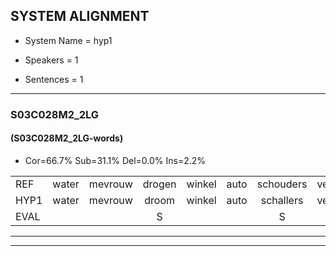 
## SYSTEM ALIGNMENT

- System Name = hyp1

- Speakers = 1

- Sentences = 1

---

### S03C028M2_2LG

#### (S03C028M2_2LG-words)

- Cor=66.7%	Sub=31.1%	Del=0.0%	Ins=2.2%

|  |  |  |  |  |  |  |  |  |  |  |  |  |  |  |  |  |  |  |  |  |  |  |  |  |  |  |  |  |  |  |  |  |  |  |  |  |  |  |  |  |  |  |  |  |  |
|:--- |:---:|:---:|:---:|:---:|:---:|:---:|:---:|:---:|:---:|:---:|:---:|:---:|:---:|:---:|:---:|:---:|:---:|:---:|:---:|:---:|:---:|:---:|:---:|:---:|:---:|:---:|:---:|:---:|:---:|:---:|:---:|:---:|:---:|:---:|:---:|:---:|:---:|:---:|:---:|:---:|:---:|:---:|:---:|:---:|:---:|
| REF | water | mevrouw | drogen | winkel | auto | schouders | verhaal | koning | moeilijk | speelplaats | drinken | hoofdpijn | regen | vliegtuig | stoppen | opnieuw | gooien | * | sneeuwen | moeder |  | * | liedje | potlood | fietsbel | vinger | dichtbij | dichtbij | meisje | * | chauffeur | muziek | waarom | scheuren | lawaai | zwemmen | vuurwerk | appel | cola | kussen | eerste | circus | kleuren | voetbal | vlinder |
| HYP1 | water | mevrouw | droom | winkel | auto | schallers | verhaal | koning | moeilijk | peelplats | drinken | khoofdpijn | degen | vliegtaar | stoppen | opnieuw | groa | goeien | snijben | moeder | l | leedje | pot | loot | fietsbel | vinger | dicht | dichtbij | meisje | schauwsuur | chauffeur | muziek | waarom | scheuren | lawaai | zwemmen | vuurwerk | appel | cola | kussen | eerste | circus | kleuren | voetbal | vlinder |
| EVAL |  |  | S |  |  | S |  |  |  | S |  | S | S | S |  |  | S | S | S |  | I | S | S | S |  |  | S |  |  | S |  |  |  |  |  |  |  |  |  |  |  |  |  |  |  |
---

---
